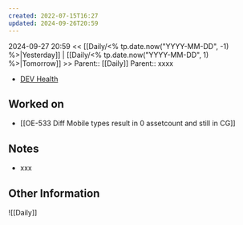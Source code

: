 ```yaml
---
created: 2022-07-15T16:27
updated: 2024-09-26T20:59
---
```

2024-09-27 20:59
<< [[Daily/<% tp.date.now("YYYY-MM-DD", -1) %>|Yesterday]] | [[Daily/<% tp.date.now("YYYY-MM-DD", 1) %>|Tomorrow]] >>
Parent:: [[Daily]] 
Parent:: xxxx

- [DEV Health](https://health-configdev.mixtelematics.com/public/mapshow.htm?id=2001&mapid=1A35514B-E08F-4B7C-90B8-CD1774AE8CA3)

## Worked on

- [[OE-533 Diff Mobile types result in 0 assetcount and still in CG]]

## Notes

- xxx

## Other Information

![[Daily]]

